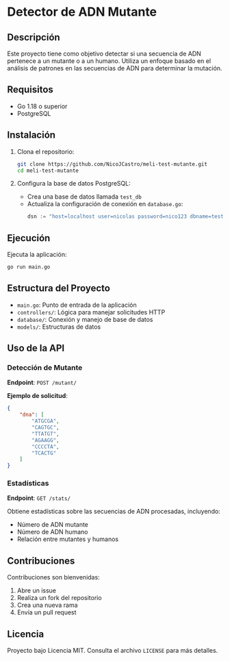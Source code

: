 # Detector de ADN Mutante

## Descripción

Este proyecto tiene como objetivo detectar si una secuencia de ADN pertenece a un mutante o a un humano. Utiliza un enfoque basado en el análisis de patrones en las secuencias de ADN para determinar la mutación.

## Requisitos

- Go 1.18 o superior
- PostgreSQL

## Instalación

1. Clona el repositorio:
   ```bash
   git clone https://github.com/NicoJCastro/meli-test-mutante.git
   cd meli-test-mutante
   ```

2. Configura la base de datos PostgreSQL:
   - Crea una base de datos llamada `test_db`
   - Actualiza la configuración de conexión en `database.go`:
     ```go
     dsn := "host=localhost user=nicolas password=nico123 dbname=test_db port=5432 sslmode=disable"
     ```

## Ejecución

Ejecuta la aplicación:
```bash
go run main.go
```

## Estructura del Proyecto

- `main.go`: Punto de entrada de la aplicación
- `controllers/`: Lógica para manejar solicitudes HTTP
- `database/`: Conexión y manejo de base de datos
- `models/`: Estructuras de datos

## Uso de la API

### Detección de Mutante

**Endpoint**: `POST /mutant/`

**Ejemplo de solicitud**:
```json
{
    "dna": [
        "ATGCGA",
        "CAGTGC",
        "TTATGT",
        "AGAAGG",
        "CCCCTA",
        "TCACTG"
    ]
}
```

### Estadísticas

**Endpoint**: `GET /stats/`

Obtiene estadísticas sobre las secuencias de ADN procesadas, incluyendo:
- Número de ADN mutante
- Número de ADN humano
- Relación entre mutantes y humanos

## Contribuciones

Contribuciones son bienvenidas:
1. Abre un issue
2. Realiza un fork del repositorio
3. Crea una nueva rama
4. Envía un pull request

## Licencia

Proyecto bajo Licencia MIT. Consulta el archivo `LICENSE` para más detalles.